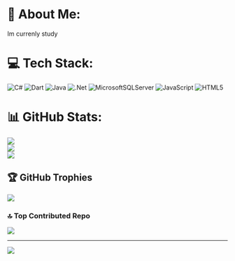 # 💫 About Me:
Im currenly study<br>


# 💻 Tech Stack:
![C#](https://img.shields.io/badge/c%23-%23239120.svg?style=for-the-badge&logo=csharp&logoColor=white) ![Dart](https://img.shields.io/badge/dart-%230175C2.svg?style=for-the-badge&logo=dart&logoColor=white) ![Java](https://img.shields.io/badge/java-%23ED8B00.svg?style=for-the-badge&logo=openjdk&logoColor=white) ![.Net](https://img.shields.io/badge/.NET-5C2D91?style=for-the-badge&logo=.net&logoColor=white) ![MicrosoftSQLServer](https://img.shields.io/badge/Microsoft%20SQL%20Server-CC2927?style=for-the-badge&logo=microsoft%20sql%20server&logoColor=white) ![JavaScript](https://img.shields.io/badge/javascript-%23323330.svg?style=for-the-badge&logo=javascript&logoColor=%23F7DF1E) ![HTML5](https://img.shields.io/badge/html5-%23E34F26.svg?style=for-the-badge&logo=html5&logoColor=white)
# 📊 GitHub Stats:
![](https://github-readme-stats.vercel.app/api?username=Aqsin21&theme=dark&hide_border=false&include_all_commits=false&count_private=false)<br/>
![](https://nirzak-streak-stats.vercel.app/?user=Aqsin21&theme=dark&hide_border=false)<br/>
![](https://github-readme-stats.vercel.app/api/top-langs/?username=Aqsin21&theme=dark&hide_border=false&include_all_commits=false&count_private=false&layout=compact)

## 🏆 GitHub Trophies
![](https://github-profile-trophy.vercel.app/?username=Aqsin21&theme=radical&no-frame=false&no-bg=true&margin-w=4)

### 🔝 Top Contributed Repo
![](https://github-contributor-stats.vercel.app/api?username=Aqsin21&limit=5&theme=dark&combine_all_yearly_contributions=true)

---
[![](https://visitcount.itsvg.in/api?id=Aqsin21&icon=0&color=0)](https://visitcount.itsvg.in)

<!-- Proudly created with GPRM ( https://gprm.itsvg.in ) -->
